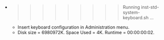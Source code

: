* >>>>>>>>> Running inst-std-system-keyboard.sh ...
  * Insert keyboard configuration in Administration menu.
  * Disk size = 6980972K. Space Used = 4K. Runtime = 00:00:00:02.
